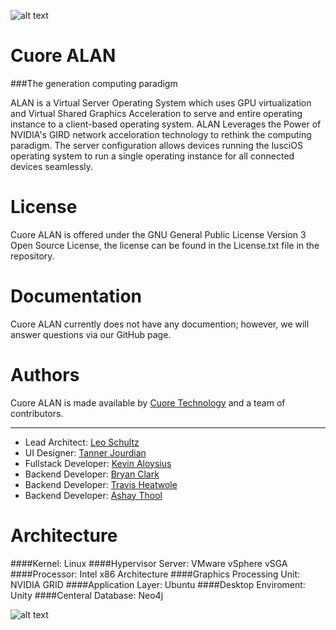 ![alt text](http://cuore.io/img/front/ALANserver_1.png "Cuore ALAN Logo")

Cuore ALAN
====

###The generation computing paradigm

ALAN is a Virtual Server Operating System which uses GPU virtualization and Virtual Shared Graphics Acceleration to serve and entire operating instance to a client-based operating system. ALAN Leverages the Power of NVIDIA's GIRD network acceloration technology to rethink the computing paradigm. The server configuration allows devices running the lusciOS operating system to run a single operating instance for all connected devices seamlessly.

License
===========

Cuore ALAN is offered under the GNU General Public License Version 3 Open Source License, the license can be found in the License.txt file in the repository.

Documentation
===========

Cuore ALAN currently does not have any documention; however, we will answer questions via our GitHub page.

Authors
===========

Cuore ALAN is made available by [Cuore Technology](http://cuore.io) and a team of contributors.

-----------------------

*   Lead Architect: [Leo Schultz](https://github.com/Leeboy6610)
*   UI Designer: [Tanner Jourdian](https://github.com/)
*   Fullstack Developer: [Kevin Aloysius](https://github.com/kevinaloys)
*   Backend Developer: [Bryan Clark](https://github.com/BryanDClark)
*   Backend Developer: [Travis Heatwole](https://github.com/)
*   Backend Developer: [Ashay Thool](https://github.com/)


Architecture
===========

####Kernel: Linux
####Hypervisor Server: VMware vSphere vSGA
####Processor: Intel x86 Architecture
####Graphics Processing Unit: NVIDIA GRID
####Application Layer: Ubuntu
####Desktop Enviroment: Unity
####Centeral Database: Neo4j

![alt text](http://design.ubuntu.com/wp-content/uploads/logo-ubuntu_st_no%C2%AE-black-hex.png "Ubuntu Logo")